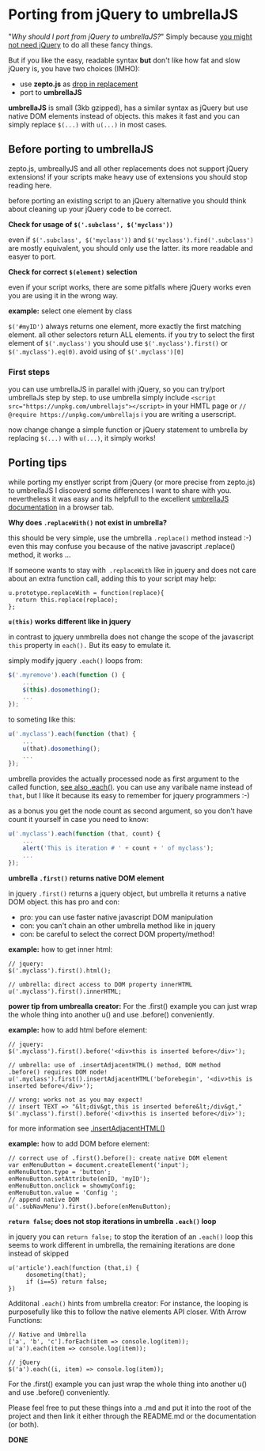 # Porting from jQuery to umbrellaJS

"*Why should I port from jQuery to umbrellaJS?*"
Simply because [you might not need jQuery](http://youmightnotneedjquery.com/) to do all these fancy things.

But if you like the easy, readable syntax **but** don't like how fat and slow jQuery is, you have two choices (IMHO):

- use **zepto.js** as [drop in replacement](http://zeptojs.com/)
- port to **umbrellaJS**

**umbrellaJS** is small (3kb gzipped), has a similar syntax as jQuery but use native DOM elements instead of objects. this makes it fast and you can simply replace `$(...)` with `u(...)` in most cases.

## Before porting to umbrellaJS

zepto.js, umbreallyJS and all other replacements does not support jQuery extensions! if your scripts make heavy use of extensions you should stop reading here.

before porting an existing script to an jQuery alternative you should think about cleaning up your jQuery code to be correct.

**Check for usage of `$('.subclass', $('myclass'))`**

even if `$('.subclass', $('myclass'))` and `$('myclass').find('.subclass')` are mostly equivalent, you should only use the latter. its more readable and easyer to port.

**Check for correct `$(element)` selection**

even if your script works, there are some pitfalls where jQuery works even you are using it in the wrong way.

**example:** select one element by class

`$('#myID')` always returns one element, more exactly the first matching element. all other selectors return ALL elements. if you try to select the first element of `$('.myclass')` you should use `$('.myclass').first()` or `$('.myclass').eq(0)`. avoid using of `$('.myclass')[0]`

### First steps

you can use umbrellaJS in parallel with jQuery, so you can try/port umbrellaJs step by step. to use umbrella simply include `<script src="https://unpkg.com/umbrellajs"></script>` in your HMTL page or `// @require https://unpkg.com/umbrellajs` i you are writing a userscript.

now change change a simple function or jQuery statement to umbrella by replacing `$(...)` with `u(...)`, it simply works!

## Porting tips

while porting my enstlyer script from jQuery (or more precise from zepto.js) to umbrellaJS I discoverd some differences I want to share with you. nevertheless it was easy and its helpfull to the excellent [umbrellaJS documentation](https://umbrellajs.com/documentation) in a browser tab.

**Why does `.replaceWith()` not exist in umbrella?**

this should be very simple, use the umbrella `.replace()` method instead :-)
even this may confuse you because of the native javascript .replace() method, it works ...

If someone wants to stay with` .replaceWith` like in jquery and does not care about an extra function call, adding this to your script may help:

```
u.prototype.replaceWith = function(replace){
  return this.replace(replace);
};
```

**`u(this)` works different like in jquery**

in contrast to jquery unmbrella does  not change the scope of the javascript `this` property in `each().` But its easy to emulate it.

simply modify jquery `.each()` loops from:

```js
$('.myremove').each(function () {
    ...
    $(this).dosomething();
    ...
});
```

to someting like this:

```js
u('.myclass').each(function (that) {
    ...
    u(that).dosomething();
    ...
});
```

umbrella provides the actually processed node as first argument to the called function, [see also .each()](https://umbrellajs.com/documentation#each). you can use any varibale name instead of `that`, but I like it because its easy to remember for jquery programmers :-)

as a bonus you get the node count as second argument, so you don't have count it yourself in case you need to know:

```js
u('.myclass').each(function (that, count) {
    ...
    alert('This is iteration # ' + count + ' of myclass'); 
    ...
});
```

**umbrella `.first()` returns native DOM element**

in jquery `.first()` returns a jquery object, but umbrella it returns a native DOM object. this has pro and con:

- pro: you can use faster native javascript DOM manipulation
- con: you can't chain an other umbrella method like in jquery
- con: be careful to select the correct DOM property/method!

**example:** how to get inner html:
```
// jquery:
$('.myclass').first().html();

// umbrella: direct access to DOM property innerHTML 
u('.myclass').first().innerHTML;
```

**power tip from umbrealla creator:** For the .first() example you can just wrap the whole thing into another u() and use .before() conveniently.

**example:** how to add html before element:
```
// jquery:
$('.myclass').first().before('<div>this is inserted before</div>');

// umbrella: use of .insertAdjacentHTML() method, DOM method  .before() requires DOM node!
u('.myclass').first().insertAdjacentHTML('beforebegin', '<div>this is inserted before</div>');

// wrong: works not as you may expect!
// insert TEXT => "&lt;div&gt,this is inserted before&lt;/div&gt,"
$('.myclass').first().before('<div>this is inserted before</div>');
```

for more information see  [.insertAdjacentHTML() ](https://developer.mozilla.org/docs/Web/API/Element/insertAdjacentHTML)

**example:** how to add DOM before element:
```
// correct use of .first().before(): create native DOM element
var enMenuButton = document.createElement('input');
enMenuButton.type = 'button';
enMenuButton.setAttribute(enID, 'myID');
enMenuButton.onclick = showmyConfig;
enMenuButton.value = 'Config ';
// append native DOM
u('.subNavMenu').first().before(enMenuButton);
```

**`return false`; does not stop iterations in umbrella `.each()` loop**

in jquery you can `return false;` to stop the iteration of an `.each()` loop
this seems to work different in umbrella, the remaining iterations are done instead of skipped

```
u('article').each(function (that,i) {
     dosometing(that);
     if (i==5) return false;
})
```

Additonal `.each()` hints from umbrella creator:
For instance, the looping is purposefully like this to follow the native elements API closer. With Arrow Functions:

```
// Native and Umbrella
['a', 'b', 'c'].forEach(item => console.log(item));
u('a').each(item => console.log(item));

// jQuery
$('a').each((i, item) => console.log(item));
```

For the .first() example you can just wrap the whole thing into another u() and use .before() conveniently.

Please feel free to put these things into a .md and put it into the root of the project and then link it either through the README.md or the documentation (or both).

**DONE**

